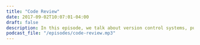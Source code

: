 ```yaml
---
title: "Code Review"
date: 2017-09-02T10:07:01-04:00
draft: false
description: In this episode, we talk about version control systems, pull requests, asynchronous work, automated checks, and accepting criticism. We also cover all possible parts of code review: early pull requests, pre-review comments, diff review, and manual testing.
podcast_file: "/episodes/code-review.mp3"
---
```

